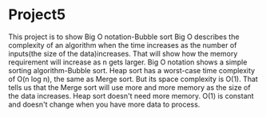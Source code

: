 # Project5
This project is to show Big O notation-Bubble sort
Big O describes the complexity of an algorithm when the time increases as the number of inputs(the size of the data)increases. That will show how the memory requirement will increase as n gets larger.
Big O notation shows a simple sorting algorithm-Bubble sort.
Heap sort has a worst-case time complexity of O(n log n), the same as Merge sort. But its space complexity is O(1).
That tells us that the Merge sort will use more and more memory as the size of the data increases.
Heap sort doesn't need more memory. O(1) is constant and doesn't change when you have more data to process.
